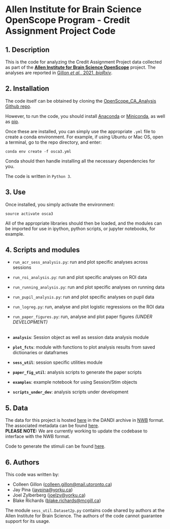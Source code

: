 # Allen Institute for Brain Science OpenScope Program - Credit Assignment Project Code

## 1. Description
This is the code for analyzing the Credit Assignment Project data collected as part of the [**Allen Institute for Brain Science OpenScope**](https://alleninstitute.org/what-we-do/brain-science/) project. The analyses are reported in [Gillon _et al._, 2021, _bioRxiv_]().

## 2. Installation
The code itself can be obtained by cloning the [OpenScope\_CA\_Analysis Github repo](https://github.com/colleenjg/OpenScope_CA_Analysis.git).

However, to run the code, you should install [Anaconda](https://www.anaconda.com/) or [Miniconda](https://conda.io/miniconda.html), as well as [pip](https://pip.pypa.io/en/stable/).

Once these are installed, you can simply use the appropriate `.yml` 
file to create a conda environment. For example, if using Ubuntu or Mac OS, open a terminal, go to the repo directory, and enter:

`conda env create -f osca3.yml`

Conda should then handle installing all the necessary dependencies for you.

The code is written in `Python 3`. 

## 3. Use
Once installed, you simply activate the environment:

`source activate osca3`

All of the appropriate libraries should then be loaded, and the modules can be imported for use in ipython, python scripts, or jupyter notebooks, for example.

## 4. Scripts and modules

* `run_acr_sess_analysis.py`: run and plot specific analyses across sessions
* `run_roi_analysis.py`: run and plot specific analyses on ROI data
* `run_running_analysis.py`: run and plot specific analyses on running data
* `run_pupil_analysis.py`: run and plot specific analyses on pupil data
* `run_logreg.py`: run, analyse and plot logistic regressions on the ROI data
* `run_paper_figures.py`: run, analyse and plot paper figures _(UNDER DEVELOPMENT)_  
&nbsp;

* **`analysis`**: Session object as well as session data analysis module
* **`plot_fcts`**: module with functions to plot analysis results from saved dictionaries or dataframes 
* **`sess_util`**: session specific utilities module
* **`paper_fig_util`**: analysis scripts to generate the paper scripts
* **`examples`**: example notebook for using Session/Stim objects 
* **`scripts_under_dev`**: analysis scripts under development

## 5. Data
The data for this project is hosted [here](https://gui.dandiarchive.org/#/dandiset/000037) in the DANDI archive in [NWB](https://www.nwb.org/) format. The associated metadata can be found [here](https://github.com/jeromelecoq/allen_openscope_metadata/tree/master/projects/credit_assignement).   
**PLEASE NOTE:** We are currently working to update the codebase to interface with the NWB format.
&nbsp;

Code to generate the stimuli can be found [here](https://github.com/colleenjg/cred_assign_stimuli). 


## 6. Authors
This code was written by:

* Colleen Gillon (colleen.gillon@mail.utoronto.ca)
* Jay Pina (jaypina@yorku.ca)
* Joel Zylberberg (joelzy@yorku.ca)
* Blake Richards (blake.richards@mcgill.ca)

The module `sess_util.Dataset2p.py` contains code shared by authors at the Allen Institute for Brain Science. The authors of the code cannot guarantee support for its usage.
